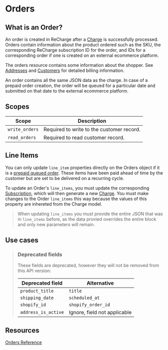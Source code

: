 # Orders

## What is an Order?
An order is created in ReCharge after a [Charge](https://developer.rechargepayments.com/#charges) is successfully processed. Orders contain information about the product ordered such as the SKU, the corresponding ReCharge subscription ID for the order, and IDs for a corresponding order if one is created on an external ecommerce platform. 

The orders resource contains some information about the shopper. See [Addresses](https://developer.rechargepayments.com/#addresses) and [Customers](https://developer.rechargepayments.com/#customers) for detailed billing information.

An order contains all the same JSON data as the charge. In case of a prepaid order creation, the order will be queued for a particular date and submitted on that date to the external ecommerce platform. 

## Scopes
|Scope|Description|
|-|-|
|`write_orders`| Required to write to the customer record.|
|`read_orders`| Required to read customer record.|


## Line Items
You can only update `line_item` properties directly on the Orders object if it is a [prepaid queued order](https://support.rechargepayments.com/hc/en-us/articles/360008682674-Converting-a-subscription-from-monthly-to-prepaid-). These items have been paid ahead of time by the customer but are set to be delivered on a recurring cycle.

To update an Order's `line_items`, you must update the corresponding [Subscription](https://developer.rechargepayments.com/?shell#subscriptions), which will then generate a new [Charge](https://developer.rechargepayments.com/?shell#charges). You must make changes to the Order `line_items` this way because the values of this property are inhereted from the Charge model.

<!-- theme: warning -->
> When updating `line_items` you must provide the entire JSON that was in `line_items` before, as the data provied overrides the entire block and only new parameters will remain.

## Use cases


<!-- theme: warning -->
> ### Deprecated fields
>These fields are deprecated, however they will not be removed from this API version:
>
>|Deprecated field|Alternative|
>|-|-|
>|`product_title`|`title`|
>|`shipping_date`|`scheduled_at`|
>|`shopify_id`|`shopify_order_id`|
>|`address_is_active`|Ignore, field not applicable|

## Resources
[Orders Reference](https://developer.rechargepayments.com/?shell#orders)
